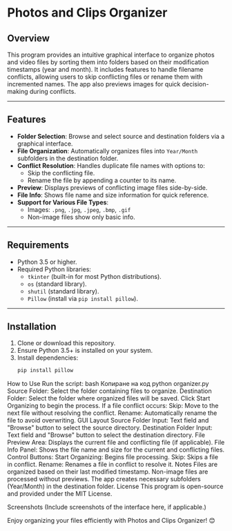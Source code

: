 # Photos and Clips Organizer

## Overview

This program provides an intuitive graphical interface to organize photos and video files by sorting them into folders based on their modification timestamps (year and month). It includes features to handle filename conflicts, allowing users to skip conflicting files or rename them with incremented names. The app also previews images for quick decision-making during conflicts.

---

## Features

- **Folder Selection**: Browse and select source and destination folders via a graphical interface.
- **File Organization**: Automatically organizes files into `Year/Month` subfolders in the destination folder.
- **Conflict Resolution**: Handles duplicate file names with options to:
  - Skip the conflicting file.
  - Rename the file by appending a counter to its name.
- **Preview**: Displays previews of conflicting image files side-by-side.
- **File Info**: Shows file name and size information for quick reference.
- **Support for Various File Types**:
  - Images: `.png`, `.jpg`, `.jpeg`, `.bmp`, `.gif`
  - Non-image files show only basic info.

---

## Requirements

- Python 3.5 or higher.
- Required Python libraries:
  - `tkinter` (built-in for most Python distributions).
  - `os` (standard library).
  - `shutil` (standard library).
  - `Pillow` (install via `pip install pillow`).

---

## Installation

1. Clone or download this repository.
2. Ensure Python 3.5+ is installed on your system.
3. Install dependencies:
   ```bash
   pip install pillow
How to Use
Run the script:
bash
Копиране на код
python organizer.py
Source Folder: Select the folder containing files to organize.
Destination Folder: Select the folder where organized files will be saved.
Click Start Organizing to begin the process.
If a file conflict occurs:
Skip: Move to the next file without resolving the conflict.
Rename: Automatically rename the file to avoid overwriting.
GUI Layout
Source Folder Input:
Text field and "Browse" button to select the source directory.
Destination Folder Input:
Text field and "Browse" button to select the destination directory.
File Preview Area:
Displays the current file and conflicting file (if applicable).
File Info Panel:
Shows the file name and size for the current and conflicting files.
Control Buttons:
Start Organizing: Begins file processing.
Skip: Skips a file in conflict.
Rename: Renames a file in conflict to resolve it.
Notes
Files are organized based on their last modified timestamp.
Non-image files are processed without previews.
The app creates necessary subfolders (Year/Month) in the destination folder.
License
This program is open-source and provided under the MIT License.

Screenshots
(Include screenshots of the interface here, if applicable.)

Enjoy organizing your files efficiently with Photos and Clips Organizer! 😊
